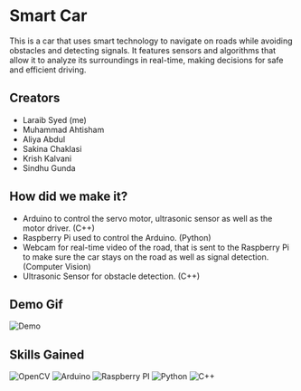 
# Smart Car

This is a car that uses smart technology to navigate on roads while avoiding obstacles and detecting signals. It features sensors and algorithms that allow it to analyze its surroundings in real-time, making decisions for safe and efficient driving.


## Creators

- Laraib Syed (me)
- Muhammad Ahtisham
- Aliya Abdul
- Sakina Chaklasi
- Krish Kalvani
- Sindhu Gunda

## How did we make it?

- Arduino to control the servo motor, ultrasonic sensor as well as the motor driver. (C++)
- Raspberry Pi used to control the Arduino. (Python)
- Webcam for real-time video of the road, that is sent to the Raspberry Pi to make sure the car stays on the road as well as signal detection. (Computer Vision)
- Ultrasonic Sensor for obstacle detection. (C++)

## Demo Gif

![Demo](https://github.com/laraibsyed/navibots/blob/main/demo.gif)

## Skills Gained

![OpenCV](https://img.shields.io/badge/OpenCV-27338e?style=for-the-badge&logo=OpenCV&logoColor=white)
![Arduino](https://img.shields.io/badge/Arduino-00979D?style=for-the-badge&logo=Arduino&logoColor=white)
![Raspberry PI](https://img.shields.io/badge/Raspberry%20Pi-A22846?style=for-the-badge&logo=Raspberry%20Pi&logoColor=white)
![Python](https://img.shields.io/badge/Python-FFD43B?style=for-the-badge&logo=python&logoColor=blue)
![C++](https://img.shields.io/badge/C%2B%2B-00599C?style=for-the-badge&logo=c%2B%2B&logoColor=white)

